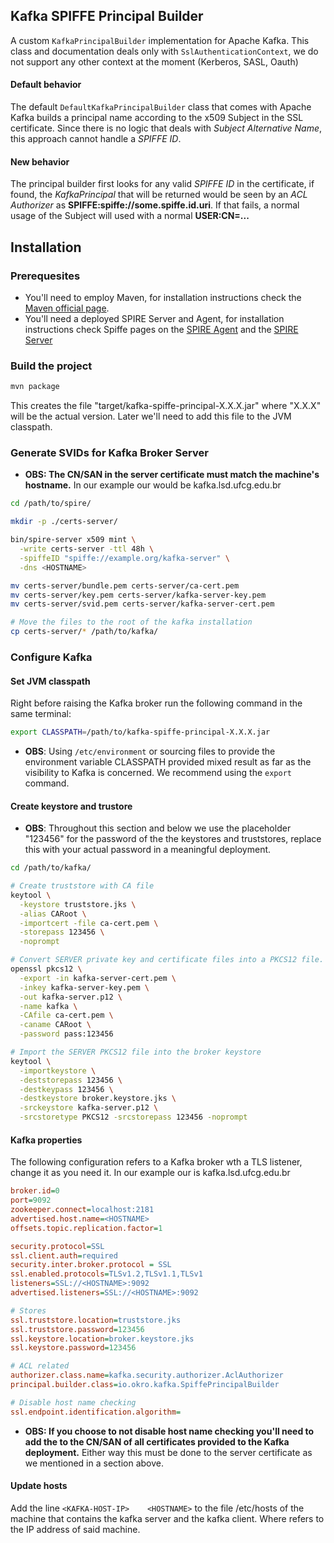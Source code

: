 ## Kafka SPIFFE Principal Builder

A custom `KafkaPrincipalBuilder` implementation for Apache Kafka.
This class and documentation deals only with `SslAuthenticationContext`, we do not support any other context at the moment (Kerberos, SASL, Oauth)

#### Default behavior
The default `DefaultKafkaPrincipalBuilder` class that comes with Apache Kafka builds a principal
name according to the x509 Subject in the SSL certificate. Since there is no logic that deals with *Subject Alternative Name*,
this approach cannot handle a *SPIFFE ID*.

#### New behavior
The principal builder first looks for any valid *SPIFFE ID* in the certificate, if found, the *KafkaPrincipal* that will
be returned would be seen by an *ACL Authorizer* as **SPIFFE:spiffe://some.spiffe.id.uri**. If that fails, a normal usage of the Subject will
used with a normal **USER:CN=...**

## Installation

### Prerequesites

* You'll need to employ Maven, for installation instructions check the [Maven official page](https://maven.apache.org/install.html).
* You'll need a deployed SPIRE Server and Agent, for installation instructions check Spiffe pages on the [SPIRE Agent](https://spiffe.io/docs/latest/deploying/install-agents/) and the [SPIRE Server](https://spiffe.io/docs/latest/deploying/install-server/)  

### Build the project

```bash
mvn package
```   

This creates the file "target/kafka-spiffe-principal-X.X.X.jar" where "X.X.X" will be the actual version. Later we'll need to add this file to the JVM classpath.

### Generate SVIDs for Kafka Broker Server 

* **OBS: The CN/SAN in the server certificate must match the machine's hostname.** In our example our <HOSTNAME> would be kafka.lsd.ufcg.edu.br

```bash
cd /path/to/spire/

mkdir -p ./certs-server/

bin/spire-server x509 mint \
  -write certs-server -ttl 48h \
  -spiffeID "spiffe://example.org/kafka-server" \
  -dns <HOSTNAME>

mv certs-server/bundle.pem certs-server/ca-cert.pem
mv certs-server/key.pem certs-server/kafka-server-key.pem
mv certs-server/svid.pem certs-server/kafka-server-cert.pem

# Move the files to the root of the kafka installation
cp certs-server/* /path/to/kafka/
```

### Configure Kafka

#### Set JVM classpath

Right before raising the Kafka broker run the following command in the same terminal:

```bash
export CLASSPATH=/path/to/kafka-spiffe-principal-X.X.X.jar
```

* **OBS**: Using `/etc/environment` or sourcing files to provide the environment variable CLASSPATH provided mixed result as far as the visibility to Kafka is concerned. We recommend using the `export` command.

#### Create keystore and trustore

* **OBS**: Throughout this section and below we use the placeholder "123456" for the password of the the keystores and truststores, replace this with your actual password in a meaningful deployment.

```bash
cd /path/to/kafka/

# Create truststore with CA file
keytool \
  -keystore truststore.jks \
  -alias CARoot \
  -importcert -file ca-cert.pem \
  -storepass 123456 \
  -noprompt

# Convert SERVER private key and certificate files into a PKCS12 file.
openssl pkcs12 \
  -export -in kafka-server-cert.pem \
  -inkey kafka-server-key.pem \
  -out kafka-server.p12 \
  -name kafka \
  -CAfile ca-cert.pem \
  -caname CARoot \
  -password pass:123456

# Import the SERVER PKCS12 file into the broker keystore
keytool \
  -importkeystore \
  -deststorepass 123456 \
  -destkeypass 123456 \
  -destkeystore broker.keystore.jks \
  -srckeystore kafka-server.p12 \
  -srcstoretype PKCS12 -srcstorepass 123456 -noprompt
```

#### Kafka properties

The following configuration refers to a Kafka broker wth a TLS listener, change it as you need it. In our example our <HOSTNAME> is kafka.lsd.ufcg.edu.br

```ini
broker.id=0
port=9092
zookeeper.connect=localhost:2181
advertised.host.name=<HOSTNAME> 
offsets.topic.replication.factor=1

security.protocol=SSL
ssl.client.auth=required
security.inter.broker.protocol = SSL
ssl.enabled.protocols=TLSv1.2,TLSv1.1,TLSv1
listeners=SSL://<HOSTNAME>:9092
advertised.listeners=SSL://<HOSTNAME>:9092

# Stores
ssl.truststore.location=truststore.jks
ssl.truststore.password=123456
ssl.keystore.location=broker.keystore.jks
ssl.keystore.password=123456

# ACL related
authorizer.class.name=kafka.security.authorizer.AclAuthorizer
principal.builder.class=io.okro.kafka.SpiffePrincipalBuilder

# Disable host name checking
ssl.endpoint.identification.algorithm=
```

* **OBS: If you choose to not disable host name checking you'll need to add the <HOSTNAME> to the CN/SAN of all certificates provided to the Kafka deployment.** Either way this must be done to the server certificate as we mentioned in a section above. 

#### Update hosts

Add the line `<KAFKA-HOST-IP>    <HOSTNAME>` to the file /etc/hosts of the machine that contains the kafka server and the kafka client. Where <KAFKA-HOST-IP> refers to the IP address of said machine.  

